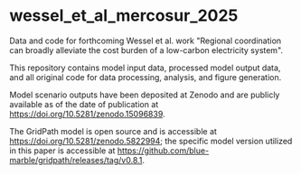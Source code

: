# wessel_et_al_mercosur_2025
Data and code for forthcoming Wessel et al. work "Regional coordination can broadly alleviate the cost burden of a low-carbon electricity system".

This repository contains model input data, processed model output data, and all original code for data processing, analysis, and figure generation.

Model scenario outputs have been deposited at Zenodo and are publicly available as of the date of publication at https://doi.org/10.5281/zenodo.15096839.

The GridPath model is open source and is accessible at https://doi.org/10.5281/zenodo.5822994; the specific model version utilized in this paper is accessible at https://github.com/blue-marble/gridpath/releases/tag/v0.8.1.
